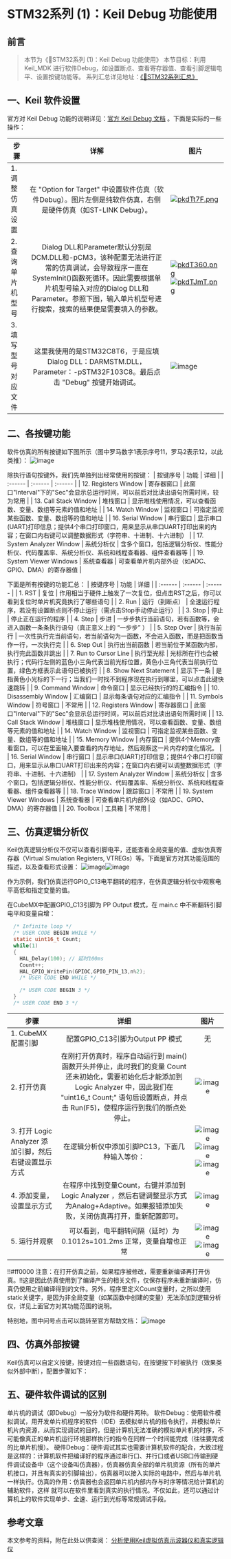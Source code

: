 # STM32系列 (1)：Keil Debug 功能使用 

## 前言
>本节为《📕STM32系列 (1)：Keil Debug 功能使用》
本节目标：利用 Keil_MDK 进行软件Debug，如设置断点、查看寄存器值、查看引脚逻辑电平、设置按键功能等。
系列汇总详见地址：[《📕STM32系列汇总》](https://www.writebug.com/article/a58f9888-1cba-11ef-8be7-0242c0a84016) 

## 一、Keil 软件设置
官方对 Keil Debug 功能的说明详见：[官方 Keil Debug 文档](https://developer.arm.com/documentation/101407/0540/Dialogs/Project/Options/Debug?lang=en) 。下面是实际的一些操作：

| 步骤 | 详解 |图片 |
| - | :-: | - |
|1. 调整仿真设置| 在 "Option for Target" 中设置软件仿真（软件Debug）。图片左侧是纯软件仿真，右侧是硬件仿真（如ST-LINK Debug）。 | [![pkdTt7F.png](https://s21.ax1x.com/2024/06/14/pkdTt7F.png)](https://imgse.com/i/pkdTt7F) |
|2. 查询单片机型号 | Dialog DLL和Parameter默认分别是DCM.DLL和-pCM3，该种配置无法进行正常的仿真调试，会导致程序一直在SystemInit()函数死循环。因此需要根据单片机型号输入对应的Dialog DLL和Parameter。参照下图，输入单片机型号进行搜索，搜索的结果便是需要填入的参数。 |[![pkdT360.png](https://s21.ax1x.com/2024/06/14/pkdT360.png)](https://imgse.com/i/pkdT360)  [![pkdTJmT.png](https://s21.ax1x.com/2024/06/14/pkdTJmT.png)](https://imgse.com/i/pkdTJmT)|
|3. 填写型号对应文件 | 这里我使用的是STM32C8T6，于是应填Dialog DLL：DARMSTM.DLL，Parameter：-pSTM32F103C8。最后点击 "Debug" 按键开始调试。 |![image](/static/uploads/2024/5/28/54a04b6dcda98a05d17b89a4182b21dd.png) |



## 二、各按键功能
软件仿真的所有按键如下图所示（图中罗马数字1表示序号11，罗马2表示12，以此类推）：
![image](/static/uploads/2024/5/28/3859bd1aab3f460cb956ed4489bf1aee.png)

除执行语句按键外，我们先单独列出经常使用的按键：
| 按键序号 | 功能 | 详细 | 
| :------ | :------ | :------ | 
| 12. Registers Window | 寄存器窗口 | 此窗口"Interval"下的"Sec"会显示总运行时间，可以前后对比读出语句所需时间，较为常用 | 
| 13. Call Stack Window | 堆栈窗口 | 显示堆栈使用情况，可以查看函数、变量、数组等元素的值和地址 |
| 14. Watch Window | 监视窗口 | 可指定监视某些函数、变量、数组等的值和地址 |
| 16. Serial Window | 串行窗口 | 显示串口(UART)打印信息；提供4个串口打印窗口，用来显示从串口UART打印出来的内容；在窗口内右键可以调整数据形式（字符串、十进制、十六进制） |
| 17. System Analyzer Window | 系统分析仪 | 含多个窗口，包括逻辑分析仪、性能分析仪、代码覆盖率、系统分析仪、系统和线程查看器、组件查看器等 |
| 19. System Viewer Windows | 系统查看器 | 可查看单片机内部外设（如ADC、GPIO、DMA）的寄存器值 |


下面是所有按键的功能汇总：
| 按键序号 | 功能 | 详细 |
| :------ | :------ | :------ |
| 1. RST | 复位 | 作用相当于硬件上触发了一次复位，但点击RST之后，你可以看到复位时单片机究竟执行了哪些语句 |
| 2. Run | 运行（到断点） | 全速运行程序，若没有设置断点则不停止运行（需点击Stop手动停止运行） |
| 3. Stop | 停止 | 停止正在运行的程序 |
| 4. Step | 步进 | 一步步执行当前语句，若有函数等，会进入函数一条条执行语句（真正意义上的 “一步步” ） |
| 5. Step Over | 执行当前行 | 一次性执行完当前语句，若当前语句为一函数，不会进入函数，而是把函数当作一行，一次执行完 |
| 6. Step Out | 执行出当前函数 |  若当前位于某函数内部，执行完此函数并跳出 |
| 7. Run to Cursor Line | 执行至光标 | 光标所在行也会被执行；代码行左侧的蓝色小三角代表当前光标位置，黄色小三角代表当前执行位置，绿色方框表示此语句已被执行 |
| 8. Show Next Statement | 显示下一条 | 是指黄色小光标的下一行；当我们一时找不到程序现在执行到哪里，可以点击此键快速跳转 |
| 9. Command Window | 命令窗口 | 显示已经执行的的汇编指令 |
| 10. Disassembly Window | 汇编窗口 | 显示每条语句对应的汇编指令 |
| 11. Symbols Window | 符号窗口 | 不常用 |
| 12. Registers Window | 寄存器窗口 | 此窗口"Interval"下的"Sec"会显示总运行时间，可以前后对比读出语句所需时间 |
| 13. Call Stack Window | 堆栈窗口 | 显示堆栈使用情况，可以查看函数、变量、数组等元素的值和地址 |
| 14. Watch Window | 监视窗口 | 可指定监视某些函数、变量、数组等的值和地址 |
| 15. Memory Window | 内存窗口 | 提供4个Memory查看窗口，可以在里面输入要查看的内存地址，然后观察这一片内存的变化情况。 |
| 16. Serial Window | 串行窗口 | 显示串口(UART)打印信息；提供4个串口打印窗口，用来显示从串口UART打印出来的内容；在窗口内右键可以调整数据形式（字符串、十进制、十六进制） |
| 17. System Analyzer Window | 系统分析仪 | 含多个窗口，包括逻辑分析仪、性能分析仪、代码覆盖率、系统分析仪、系统和线程查看器、组件查看器等 |
| 18. Trace Window | 跟踪窗口 | 不常用 |
| 19. System Viewer Windows | 系统查看器 | 可查看单片机内部外设（如ADC、GPIO、DMA）的寄存器值 |
| 20. Toolbox | 工具箱 | 不常用 |

## 三、仿真逻辑分析仪

Keil仿真逻辑分析仪不仅可以查看引脚电平，还能查看全局变量的值、虚拟仿真寄存器（Virtual Simulation Registers, VTREGs）等。下面是官方对其功能范围的描述，以及查看形式设置：
![image](/static/uploads/2024/5/30/fe8e82b5f4e37df196d4b203621bd858.png)![image](/static/uploads/2024/5/30/0b4657f643a8ead0455413cd8da013f1.png)

作为示例，我们仿真运行GPIO_C13电平翻转的程序，在仿真逻辑分析仪中观察电平高低和指定变量的值。

在CubeMX中配置GPIO_C13引脚为 PP Output 模式，在 main.c 中不断翻转引脚电平和变量自增：
``` c
  /* Infinite loop */
  /* USER CODE BEGIN WHILE */
  static uint16_t Count;
  while(1)
  {
  	HAL_Delay(100); // 延时100ms
    Count++;
    HAL_GPIO_WritePin(GPIOC,GPIO_PIN_13,n%2);
    /* USER CODE END WHILE */

    /* USER CODE BEGIN 3 */
  }
  /* USER CODE END 3 */
```
| 步骤 |详细 | 图片 | 
| ------ | :------: |:------: |
| 1. CubeMX配置引脚 | 配置GPIO_C13引脚为Output PP 模式 | 无 |
| 2.  打开仿真 | 在刚打开仿真时，程序自动运行到 main() 函数开头并停止，此时我们的变量 Count 还未初始化，需要初始化后才能添加到 Logic Analyzer 中，因此我们在 "uint16_t Count;" 语句后设置断点，并点击 Run(F5)，使程序运行到我们的断点处停止。 | ![image](/static/uploads/2024/5/30/d521ecadfb4b1e8b0469685b6395d837.png) |
| 3. 打开 Logic Analyzer 添加引脚，然后右键设置显示方式| 在逻辑分析仪中添加引脚PC13，下面几种输入等价： | ![image](/static/uploads/2024/5/30/38b6bb0a88d7c43a3214b218d7f44306.png)![image](/static/uploads/2024/5/30/6cffd4772360a7c515eb4e6835a94659.png)![image](/static/uploads/2024/5/30/e21500314f5788523cb16c2a1a6bd72a.png)|
| 4. 添加变量，设置显示方式 | 在程序中找到变量Count，右键并添加到 Logic Analyzer ，然后右键调整显示方式为Analog+Adaptive。如果报错添加失败，关闭仿真再打开，重新配置即可。 |![image](/static/uploads/2024/5/30/862c864b620443a0d874842b28e089f3.png)|
| 5. 运行并观察 | 可以看到，电平翻转间隔（延时）为 0.1012s=101.2ms 正常，变量自增也正常  |![image](/static/uploads/2024/5/30/8c694ecd19c3ee534a2f58cacf47bd0f.png)![image](/static/uploads/2024/5/30/1db5d4d88053680e2dec65fb9c67760d.png)|

!!#ff0000 注意：在打开仿真之前，如果程序被修改，需要重新编译再打开仿真。!!这是因此仿真使用到了编译产生的相关文件，仅保存程序未重新编译时，仿真仍使用之前编译得到的文件。另外，程序里定义Count变量时，之所以使用static关键字，是因为非全局变量（如某函数中创建的变量）无法添加到逻辑分析仪，详见上面官方对其功能范围的说明。

特别地，图中问号点击可以跳转至官方帮助文档：
![image](/static/uploads/2024/5/30/b63f809732d5c81f92b4a2f0397982ff.png)

## 四、仿真外部按键

Keil仿真可以自定义按键，按键对应一些函数语句，在按键按下时被执行（效果类似外部中断），配置步骤如下：

## 五、硬件软件调试的区别
单片机的调试（即Debug）一般分为软件和硬件两种。
软件Debug：使用软件模拟调试，用开发单片机程序的软件（IDE）去模拟单片机的指令执行，并模拟单片机片内资源，从而实现调试的目的，但是计算机无法准确的模拟单片机的时序，不可能像真正的单片机运行环境那样执行的指令在同样一个时间能完成（往往要完成的比单片机慢）。
硬件Debug：硬件调试其实也需要计算机软件的配合，大致过程是这样的：计算机软件把编译好的程序通过串行口、并行口或者USB口传输到硬件调试设备中（这个设备叫仿真器），仿真器仿真全部的单片机资源（所有的单片机接口，并且有真实的引脚输出），仿真器可以接入实际的电路中，然后与单片机一样执行。仿真的作用：仿真器也会返回单片机内部内存与时序等情况给计算机的辅助软件，这样 就可以在软件里看到真实的执行情况。不仅如此，还可以通过计算机上的软件实现单步、全速、运行到光标等常规调试手段。

## 参考文章
本文参考的资料，附在此处以供查阅：
[分析使用Keil虚拟仿真示波器仪和真实逻辑仪](https://blog.csdn.net/YouthBlood9/article/details/121792169) 

